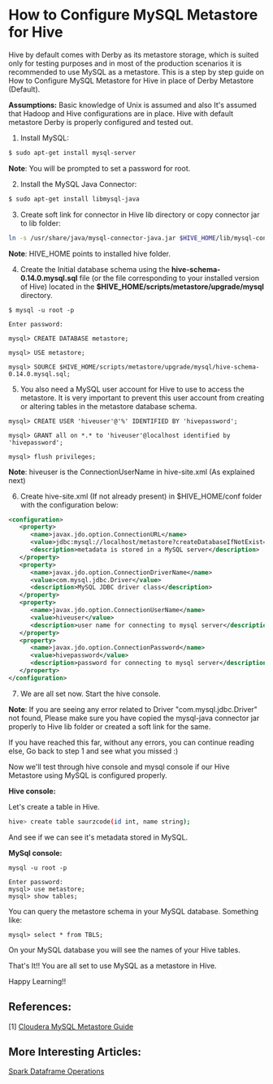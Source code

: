 # How to Configure MySQL Metastore for Hive

Hive by default comes with Derby as its metastore storage, which is suited only for testing purposes and in most of the production scenarios it is recommended to use MySQL as a metastore. This is a step by step guide on How to Configure MySQL Metastore for Hive in place of Derby Metastore (Default).

**Assumptions:** Basic knowledge of Unix is assumed and also It's assumed that Hadoop and Hive configurations are in place. Hive with default metastore Derby is properly configured and tested out.

1. Install MySQL:

```sh
$ sudo apt-get install mysql-server
```

**Note**: You will be prompted to set a password for root.

2. Install the MySQL Java Connector:

```sh
$ sudo apt-get install libmysql-java
```

3. Create soft link for connector in Hive lib directory or copy connector jar to lib folder:

```sh
ln -s /usr/share/java/mysql-connector-java.jar $HIVE_HOME/lib/mysql-connector-java.jar
```

**Note**: HIVE_HOME points to installed hive folder.

4. Create the Initial database schema using the **hive-schema-0.14.0.mysql.sql** file (or the file corresponding to your installed version of Hive) located in the **$HIVE_HOME/scripts/metastore/upgrade/mysql** directory.

```mysql
$ mysql -u root -p

Enter password:

mysql> CREATE DATABASE metastore;

mysql> USE metastore;

mysql> SOURCE $HIVE_HOME/scripts/metastore/upgrade/mysql/hive-schema-0.14.0.mysql.sql;
```

5. You also need a MySQL user account for Hive to use to access the metastore. It is very important to prevent this user account from creating or altering tables in the metastore database schema.

```mysql
mysql> CREATE USER 'hiveuser'@'%' IDENTIFIED BY 'hivepassword'; 

mysql> GRANT all on *.* to 'hiveuser'@localhost identified by 'hivepassword';

mysql> flush privileges;
```

**Note**: hiveuser is the ConnectionUserName in hive-site.xml (As explained next)

6. Create hive-site.xml (If not already present) in $HIVE_HOME/conf folder with the configuration below:

```xml
<configuration>
   <property>
      <name>javax.jdo.option.ConnectionURL</name>
      <value>jdbc:mysql://localhost/metastore?createDatabaseIfNotExist=true</value>
      <description>metadata is stored in a MySQL server</description>
   </property>
   <property>
      <name>javax.jdo.option.ConnectionDriverName</name>
      <value>com.mysql.jdbc.Driver</value>
      <description>MySQL JDBC driver class</description>
   </property>
   <property>
      <name>javax.jdo.option.ConnectionUserName</name>
      <value>hiveuser</value>
      <description>user name for connecting to mysql server</description>
   </property>
   <property>
      <name>javax.jdo.option.ConnectionPassword</name>
      <value>hivepassword</value>
      <description>password for connecting to mysql server</description>
   </property>
</configuration>
```

7. We are all set now. Start the hive console.

**Note**: If you are seeing any error related to Driver "com.mysql.jdbc.Driver" not found, Please make sure you have copied the mysql-java connector jar properly to Hive lib folder or created a soft link for the same.

If you have reached this far, without any errors, you can continue reading else, Go back to step 1 and see what you missed :)

Now we'll test through hive console and mysql console if our Hive Metastore using MySQL is configured properly.

__Hive console:__

Let's create a table in Hive.

```sh
hive> create table saurzcode(id int, name string);
```

And see if we can see it's metadata stored in MySQL.

__MySql console:__

```mysql
mysql -u root -p

Enter password:                                                             
mysql> use metastore;                                                                                              
mysql> show tables;
```

You can query the metastore schema in your MySQL database. Something like:

```mysql
mysql> select * from TBLS;
```

On your MySQL database you will see the names of your Hive tables.

That's It!! You are all set to use MySQL as a metastore in Hive.

Happy Learning!!

## References:

[1] [Cloudera MySQL Metastore Guide](http://www.cloudera.com/content/cloudera/en/documentation/cdh4/v4-2-0/CDH4-Installation-Guide/cdh4ig_topic_18_4.html)

## More Interesting Articles:

[Spark Dataframe Operations](https://saurzcode.in/2018/06/spark-common-dataframe-operations/)
